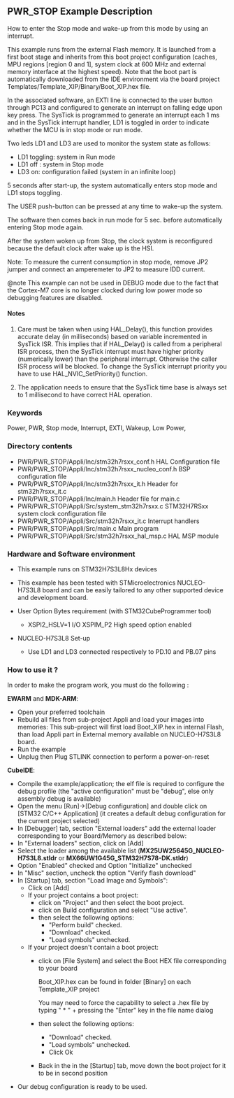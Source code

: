﻿## <b>PWR_STOP Example Description</b>

How to enter the Stop mode and wake-up from this mode by using an interrupt.

This example runs from the external Flash memory. It is launched from a first boot stage and inherits from this boot project
configuration (caches, MPU regions [region 0 and 1], system clock at 600 MHz and external memory interface at the highest speed).
Note that the boot part is automatically downloaded from the IDE environment via the board project Templates/Template_XIP/Binary/Boot_XIP.hex file.

In the associated software, an EXTI line is connected to the user button through PC13 and configured to generate an
interrupt on falling edge upon key press.
The SysTick is programmed to generate an interrupt each 1 ms and in the SysTick 
interrupt handler, LD1 is toggled in order to indicate whether the MCU is in stop mode 
or run mode.

Two leds LD1 and LD3 are used to monitor the system state as follows:

 - LD1 toggling: system in Run mode
 - LD1 off : system in Stop mode
 - LD3 on: configuration failed (system in an infinite loop)

5 seconds after start-up, the system automatically enters stop mode and LD1 stops toggling.

The USER push-button can be pressed at any time to wake-up the system.

The software then comes back in run mode for 5 sec. before automatically entering Stop mode again.

After the system woken up from Stop, the clock system is reconfigured because the default clock
after wake up is the HSI.

Note: To measure the current consumption in stop mode, remove JP2 jumper
      and connect an amperemeter to JP2 to measure IDD current.

@note This example can not be used in DEBUG mode due to the fact
      that the Cortex-M7 core is no longer clocked during low power mode
      so debugging features are disabled.

#### <b>Notes</b>

 1. Care must be taken when using HAL_Delay(), this function provides accurate delay (in milliseconds)
    based on variable incremented in SysTick ISR. This implies that if HAL_Delay() is called from
    a peripheral ISR process, then the SysTick interrupt must have higher priority (numerically lower)
    than the peripheral interrupt. Otherwise the caller ISR process will be blocked.
    To change the SysTick interrupt priority you have to use HAL_NVIC_SetPriority() function.

 2. The application needs to ensure that the SysTick time base is always set to 1 millisecond
    to have correct HAL operation.

### <b>Keywords</b>

Power, PWR, Stop mode, Interrupt, EXTI, Wakeup, Low Power,

### <b>Directory contents</b>

  - PWR/PWR_STOP/Appli/Inc/stm32h7rsxx_conf.h         HAL Configuration file
  - PWR/PWR_STOP/Appli/Inc/stm32h7rsxx_nucleo_conf.h  BSP configuration file
  - PWR/PWR_STOP/Appli/Inc/stm32h7rsxx_it.h           Header for stm32h7rsxx_it.c
  - PWR/PWR_STOP/Appli/Inc/main.h                     Header file for main.c
  - PWR/PWR_STOP/Appli/Src/system_stm32h7rsxx.c       STM32H7RSxx system clock configuration file
  - PWR/PWR_STOP/Appli/Src/stm32h7rsxx_it.c           Interrupt handlers
  - PWR/PWR_STOP/Appli/Src/main.c                     Main program
  - PWR/PWR_STOP/Appli/Src/stm32h7rsxx_hal_msp.c      HAL MSP module

### <b>Hardware and Software environment</b>

  - This example runs on STM32H7S3L8Hx devices

  - This example has been tested with STMicroelectronics NUCLEO-H7S3L8
    board and can be easily tailored to any other supported device
    and development board.

  - User Option Bytes requirement (with STM32CubeProgrammer tool)

    - XSPI2_HSLV=1     I/O XSPIM_P2 High speed option enabled

  - NUCLEO-H7S3L8 Set-up
    - Use LD1 and LD3 connected respectively to PD.10 and PB.07 pins

### <b>How to use it ?</b>

In order to make the program work, you must do the following :

**EWARM** and **MDK-ARM**:

 - Open your preferred toolchain
 - Rebuild all files from sub-project Appli and load your images into memories: This sub-project will first load Boot_XIP.hex in internal Flash,
   than load Appli part in External memory available on NUCLEO-H7S3L8 board.
 - Run the example
 - Unplug then Plug STLINK connection to perform a power-on-reset

**CubeIDE**:

 - Compile the example/application; the elf file is required to configure the debug profile (the "active configuration" must be "debug", else only assembly debug is available)
 - Open the menu [Run]->[Debug configuration] and double click on  [STM32 C/C++ Application] (it creates a default debug configuration for the current project selected)
 - In [Debugger] tab, section "External  loaders" add the external loader corresponding to your Board/Memory as described below:
 - In "External loaders" section, click on [Add]
 - Select the loader among the available list (**MX25UW25645G_NUCLEO-H7S3L8.stldr** or **MX66UW1G45G_STM32H7S78-DK.stldr**)
 - Option "Enabled" checked and Option "Initialize" unchecked
 - In "Misc" section, uncheck the option "Verify flash download"
 - In [Startup] tab, section "Load Image and Symbols":
   - Click on [Add]
   - If your project contains a boot project:
     - click on "Project" and then select the boot project.
     - click on Build configuration and select "Use active".
     - then select the following options:
       - "Perform build" checked.
       - "Download" checked.
       - "Load symbols" unchecked.
   - If your project doesn't contain a boot project:
     - click on [File System] and select the Boot HEX file corresponding to your board

        Boot_XIP.hex can be found in folder [Binary] on each Template_XIP project

        You may need to force the capability to select a .hex file by typing " * " + pressing the "Enter" key in the file name dialog

     - then select the following options:
       - "Download"      checked.
       - "Load symbols" unchecked.
       - Click Ok
     - Back in the in the [Startup] tab, move down the boot project for it to be in second position
 - Our debug configuration is ready to be used.
